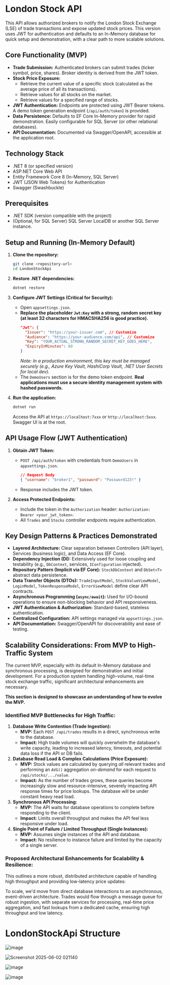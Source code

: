# London Stock API

This API allows authorized brokers to notify the London Stock Exchange (LSE) of trade transactions and expose updated stock prices. This version uses JWT for authentication and defaults to an In-Memory database for quick setup and demonstration, with a clear path to more scalable solutions.

## Core Functionality (MVP)

*   **Trade Submission:** Authenticated brokers can submit trades (ticker symbol, price, shares). Broker identity is derived from the JWT token.
*   **Stock Price Exposure:**
    *   Retrieve the current value of a specific stock (calculated as the average price of all its transactions).
    *   Retrieve values for all stocks on the market.
    *   Retrieve values for a specified range of stocks.
*   **JWT Authentication:** Endpoints are protected using JWT Bearer tokens. A demo token generation endpoint (`/api/auth/token`) is provided.
*   **Data Persistence:** Defaults to EF Core In-Memory provider for rapid demonstration. Easily configurable for SQL Server (or other relational databases).
*   **API Documentation:** Documented via Swagger/OpenAPI, accessible at the application root.

## Technology Stack

*   .NET 8 (or specified version)
*   ASP.NET Core Web API
*   Entity Framework Core 8 (In-Memory, SQL Server)
*   JWT (JSON Web Tokens) for Authentication
*   Swagger (Swashbuckle)

## Prerequisites

*   .NET SDK (version compatible with the project)
*   (Optional, for SQL Server) SQL Server LocalDB or another SQL Server instance.

## Setup and Running (In-Memory Default)

1.  **Clone the repository:**
    ```bash
    git clone <repository-url>
    cd LondonStockApi
    ```

2.  **Restore .NET dependencies:**
    ```bash
    dotnet restore
    ```

3.  **Configure JWT Settings (Critical for Security):**
    *   Open `appsettings.json`.
    *   **Replace the placeholder `Jwt:Key` with a strong, random secret key (at least 32 characters for HMACSHA256 is good practice).**
        ```json
        "Jwt": {
          "Issuer": "https://your-issuer.com", // Customize
          "Audience": "https://your-audience.com/api", // Customize
          "Key": "YOUR_ACTUAL_STRONG_RANDOM_SECRET_KEY_GOES_HERE",
          "ExpiryInMinutes": 60
        }
        ```
        *Note: In a production environment, this key must be managed securely (e.g., Azure Key Vault, HashiCorp Vault, .NET User Secrets for local dev).*
    *   The `DemoUsers` section is for the demo token endpoint. **Real applications must use a secure identity management system with hashed passwords.**

4.  **Run the application:**
    ```bash
    dotnet run
    ```
    Access the API at `https://localhost:7xxx` or `http://localhost:5xxx`. Swagger UI is at the root.

## API Usage Flow (JWT Authentication)

1.  **Obtain JWT Token:**
    *   `POST /api/auth/token` with credentials from `DemoUsers` in `appsettings.json`.
        ```json
        // Request Body
        { "username": "broker1", "password": "Password123!" }
        ```
    *   Response includes the JWT token.

2.  **Access Protected Endpoints:**
    *   Include the token in the `Authorization` header: `Authorization: Bearer <your_jwt_token>`.
    *   All `Trades` and `Stocks` controller endpoints require authentication.

## Key Design Patterns & Practices Demonstrated

*   **Layered Architecture:** Clear separation between Controllers (API layer), Services (business logic), and Data Access (EF Core).
*   **Dependency Injection (DI):** Extensively used for loose coupling and testability (e.g., `DbContext`, services, `IConfiguration` injected).
*   **Repository Pattern (Implicit via EF Core):** `StockDbContext` and `DbSet<T>` abstract data persistence.
*   **Data Transfer Objects (DTOs):** `TradeInputModel`, `StockValueViewModel`, `LoginModel`, `TokenResponseModel`, `ErrorViewModel` define clear API contracts.
*   **Asynchronous Programming (`async/await`):** Used for I/O-bound operations to ensure non-blocking behavior and API responsiveness.
*   **JWT Authentication & Authorization:** Standard-based, stateless authentication.
*   **Centralized Configuration:** API settings managed via `appsettings.json`.
*   **API Documentation:** Swagger/OpenAPI for discoverability and ease of testing.

## Scalability Considerations: From MVP to High-Traffic System

The current MVP, especially with its default In-Memory database and synchronous processing, is designed for demonstration and initial development. For a production system handling high-volume, real-time stock exchange traffic, significant architectural enhancements are necessary.

**This section is designed to showcase an understanding of how to evolve the MVP.**

### Identified MVP Bottlenecks for High Traffic:

1.  **Database Write Contention (Trade Ingestion):**
    *   **MVP:** Each `POST /api/trades` results in a direct, synchronous write to the database.
    *   **Impact:** High trade volumes will quickly overwhelm the database's write capacity, leading to increased latency, timeouts, and potential data loss if the API or DB fails.
2.  **Database Read Load & Complex Calculations (Price Exposure):**
    *   **MVP:** Stock values are calculated by querying *all* relevant trades and performing an `AVG()` aggregation *on-demand* for each request to `/api/stocks/.../value`.
    *   **Impact:** As the number of trades grows, these queries become increasingly slow and resource-intensive, severely impacting API response times for price lookups. The database will be under constant heavy read load.
3.  **Synchronous API Processing:**
    *   **MVP:** The API waits for database operations to complete before responding to the client.
    *   **Impact:** Limits overall throughput and makes the API feel less responsive under load.
4.  **Single Point of Failure / Limited Throughput (Single Instances):**
    *   **MVP:** Assumes single instances of the API and database.
    *   **Impact:** No resilience to instance failure and limited by the capacity of a single server.

### Proposed Architectural Enhancements for Scalability & Resilience:

This outlines a more robust, distributed architecture capable of handling high throughput and providing low-latency price updates:

To scale, we'd move from direct database interactions to an asynchronous, event-driven architecture. Trades would flow through a message queue for robust ingestion, with separate services for processing, real-time price aggregation, and fast lookups from a dedicated cache, ensuring high throughput and low latency.


# LondonStockApi Structure

![image](https://github.com/user-attachments/assets/1ead5ad9-7a37-443b-be34-54f5efa853d2)

![Screenshot 2025-06-02 021140](https://github.com/user-attachments/assets/aac2ec7c-1597-4813-a43a-efa2cef37f50)

![image](https://github.com/user-attachments/assets/7c1f9d0d-281c-4b11-bb73-1cc4b8f1444c)

![image](https://github.com/user-attachments/assets/5733890f-b2ae-43ac-9bfb-6e135b621017)


